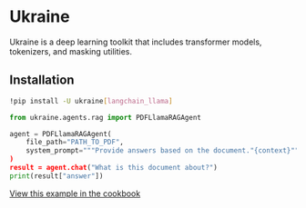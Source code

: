 # Ukraine

Ukraine is a deep learning toolkit that includes transformer models, tokenizers, and masking utilities.

## Installation

```bash
!pip install -U ukraine[langchain_llama]
```

```python
from ukraine.agents.rag import PDFLlamaRAGAgent

agent = PDFLlamaRAGAgent(
    file_path="PATH_TO_PDF",
    system_prompt="""Provide answers based on the document."{context}""""
)
result = agent.chat("What is this document about?")
print(result["answer"])
```
[View this example in the cookbook](./cookbook/rag_cookbook.ipynb)
